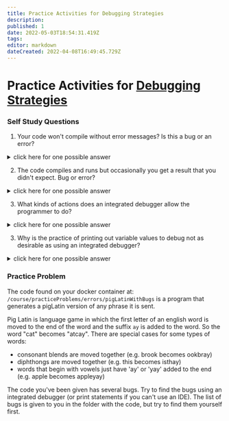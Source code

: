 ```yaml
---
title: Practice Activities for Debugging Strategies
description: 
published: 1
date: 2022-05-03T18:54:31.419Z
tags: 
editor: markdown
dateCreated: 2022-04-08T16:49:45.729Z
---
```


# Practice Activities for [Debugging Strategies](/errors/debugging)
### Self Study Questions
1. Your code won't compile without error messages?  Is this a bug or an error?
<details>
<summary>click here for one possible answer</summary>
  
Code that doesn't compile has syntax errors and is not necessarily buggy.
  
</details>

2. The code compiles and runs but occasionally you get a result that you didn't expect.  Bug or error?
<details>
<summary>click here for one possible answer</summary>
 Unexpected results during normal operation of a program is indicative of a bug in the logic.
  
</details>

3. What kinds of actions does an integrated debugger allow the programmer to do?
<details>
<summary>click here for one possible answer</summary>
  
Integrated debuggers allow programmers to step through the code execution one line at a time and  view the intermediate values of variables. The programmer can also set breakpoints to allow the code to execute up to the breakpoint and then pause for inspection.
  
</details>


3. Why is the practice of printing out variable values to debug not as desirable as using an integrated debugger?
<details>
<summary>click here for one possible answer</summary>
  
The print statements can be hard to read and they must all be removed before code is delivered to the client.
  
</details>


### Practice Problem


The code found  on your docker container at:
`/course/practiceProblems/errors/pigLatinWithBugs`
is a program that generates a pigLatin version of any phrase it is sent.   

Pig Latin is language game in which the first letter of an english word is moved to the end of the word and the suffix `ay` is added to the word.  So the word "cat" becomes "atcay".   There are special cases for some types of words:  
- consonant blends are moved together (e.g. brook becomes ookbray)
- diphthongs are moved together (e.g. this becomes isthay)
- words that begin with vowels just have 'ay' or 'yay' added to the end (e.g. apple becomes appleyay)

The code you've been given has several bugs.   Try to find the bugs using an integrated debugger (or print statements if you can't use an IDE).
The list of bugs is given to you in the folder with the code, but try to find them yourself first.
